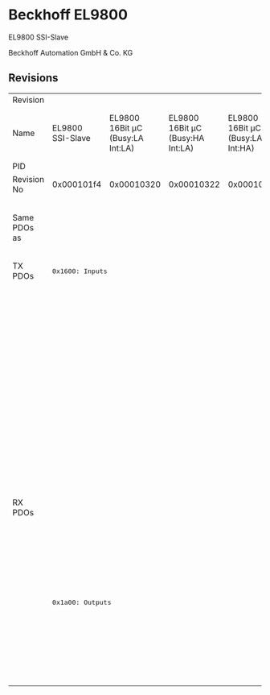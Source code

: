 # Beckhoff EL9800

EL9800 SSI-Slave

Beckhoff Automation GmbH & Co. KG



## Revisions
<table>
<tr >
<td>Revision</td>
<td colspan=10 align="center">r-15</td>
<td colspan=2 align="center">r-14</td>
<td colspan=3 align="center">r986</td>
<td colspan=3 align="center">r1086</td>
</tr>
<tr >
<td>Name</td>
<td>EL9800 SSI-Slave</td>
<td>EL9800 16Bit µC (Busy:LA Int:LA)</td>
<td>EL9800 16Bit µC (Busy:HA Int:LA)</td>
<td>EL9800 16Bit µC (Busy:LA Int:HA)</td>
<td>EL9800 16Bit µC (Busy:HA Int:HA)</td>
<td>EL9800 8Bit µC (Busy:LA Int:LA)</td>
<td>EL9800 8Bit µC (Busy:HA Int:LA)</td>
<td>EL9800 8Bit µC (Busy:LA Int:HA)</td>
<td>EL9800 8Bit µC (Busy:HA Int:HA)</td>
<td>EL9800 32 Ch. Dig. Input</td>
<td>EL9800 16 Ch. Dig. In-/Output (Build >= 21)</td>
<td>EL9800 32 Ch. Dig. Output (DC, Build >= 21)</td>
<td>EL9800 SPI-Demo</td>
<td>EL9800 16 Bit MCI-Demo</td>
<td>EL9800 8 Bit MCI-Demo</td>
<td>EL9800 16 Bit MCI-Demo with DC (Busy: HA)</td>
<td>EL9800 16 Bit MCI-Demo with DC (Busy: LA)</td>
<td>EL9800 8 Bit MCI-Demo with DC</td>
</tr>
<tr >
<td>PID</td>
<td colspan=18 align="center">0x26483052</td>
</tr>
<tr >
<td>Revision No</td>
<td>0x000101f4</td>
<td>0x00010320</td>
<td>0x00010322</td>
<td>0x00010328</td>
<td>0x0001032a</td>
<td>0x00010384</td>
<td>0x00010386</td>
<td>0x0001038c</td>
<td>0x0001038e</td>
<td>0x000103e8</td>
<td>0x000204b0</td>
<td>0x00020578</td>
<td>0x03ea01f4</td>
<td>0x03ea0320</td>
<td>0x03ea0384</td>
<td>0x044e0320</td>
<td>0x044e0322</td>
<td>0x044e0384</td>
</tr>
<tr >
<td>Same PDOs as</td>
<td colspan=9 align="center"><a href="FB1111+SPI-Slave">FB1111 SPI-Slave r584</a><br/><a href="FB1111+SPI-Slave">FB1111 SPI-Slave r585</a><br/><a href="FB1311+SPI-Slave">FB1311 SPI-Slave r584</a></td>
<td><a href="FB1111+Dig.+In">FB1111 Dig. In r384</a><br/><a href="FB1111+Dig.+In">FB1111 Dig. In r385</a><br/><a href="FB1311+Dig.+In">FB1311 Dig. In r384</a></td>
<td></td>
<td><a href="EL9800+4Port">EL9800 4Port r-13</a></td>
<td colspan=6 align="center"></td>
</tr>
<tr class="txpdo pdosection">
<td rowspan=10 valign=top>TX PDOs</td>
<td colspan=9 align="left"><pre>0x1600: Inputs</pre></td>
<td colspan=2 align="left"><pre>0x1600: Byte 0</pre></td>
<td colspan=8 align="left"></td>
</tr>
<tr class="txpdo pdosection">
<td colspan=9 align="left"></td>
<td colspan=2 align="left"><pre>0x1601: Byte 1</pre></td>
<td colspan=7 align="left"></td>
</tr>
<tr class="txpdo pdosection">
<td colspan=9 align="left"></td>
<td><pre>0x1602: Byte 2</pre></td>
<td colspan=8 align="left"></td>
</tr>
<tr class="txpdo pdosection">
<td colspan=9 align="left"></td>
<td><pre>0x1603: Byte 3</pre></td>
<td colspan=8 align="left"></td>
</tr>
<tr class="txpdo pdosection">
<td colspan=12 align="left"></td>
<td colspan=6 align="left"><pre>0x1a00: Channel_1_Inputs_1</pre></td>
</tr>
<tr class="txpdo pdosection">
<td colspan=12 align="left"></td>
<td colspan=6 align="left"><pre>0x1a01: Channel_1_Inputs_2</pre></td>
</tr>
<tr class="txpdo pdosection">
<td colspan=12 align="left"></td>
<td colspan=6 align="left"><pre>0x1a02: Channel_1_Diag</pre></td>
</tr>
<tr class="txpdo pdosection">
<td colspan=13 align="left"></td>
<td colspan=5 align="left"><pre>0x1a03: Channel_2_Inputs_1</pre></td>
</tr>
<tr class="txpdo pdosection">
<td colspan=13 align="left"></td>
<td colspan=5 align="left"><pre>0x1a04: Channel_2_Inputs_2</pre></td>
</tr>
<tr class="txpdo pdosection">
<td colspan=13 align="left"></td>
<td colspan=5 align="left"><pre>0x1a05: Channel_2_Diag</pre></td>
</tr>
<tr class="rxpdo pdosection">
<td rowspan=8 valign=top>RX PDOs</td>
<td colspan=12 align="left"></td>
<td colspan=6 align="left"><pre>0x1600: Channel_1_Outputs_1</pre></td>
<td></td>
</tr>
<tr class="rxpdo pdosection">
<td colspan=12 align="left"></td>
<td><pre>0x1601: Channel_1_Outputs_2</pre></td>
<td colspan=5 align="left"><pre>0x1601: Channel_2_Outputs_2</pre></td>
</tr>
<tr class="rxpdo pdosection">
<td colspan=13 align="left"></td>
<td colspan=5 align="left"><pre>0x1602: Channel_1_Outputs_1</pre></td>
</tr>
<tr class="rxpdo pdosection">
<td colspan=13 align="left"></td>
<td colspan=5 align="left"><pre>0x1603: Channel_2_Outputs_2</pre></td>
</tr>
<tr class="rxpdo pdosection">
<td colspan=9 align="left"><pre>0x1a00: Outputs</pre></td>
<td></td>
<td colspan=2 align="left"><pre>0x1a00: Byte 0</pre></td>
<td colspan=6 align="left"></td>
</tr>
<tr class="rxpdo pdosection">
<td colspan=10 align="left"></td>
<td colspan=2 align="left"><pre>0x1a01: Byte 1</pre></td>
<td colspan=6 align="left"></td>
</tr>
<tr class="rxpdo pdosection">
<td colspan=11 align="left"></td>
<td><pre>0x1a02: Byte 2</pre></td>
<td colspan=6 align="left"></td>
</tr>
<tr class="rxpdo pdosection">
<td colspan=11 align="left"></td>
<td><pre>0x1a03: Byte 3</pre></td>
<td colspan=6 align="left"></td>
</tr>
</table>
